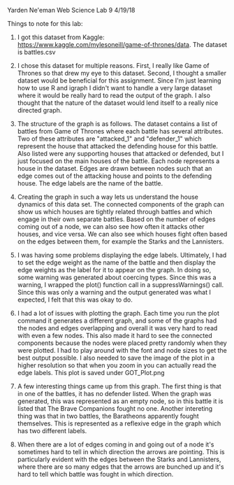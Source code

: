 Yarden Ne'eman
Web Science Lab 9
4/19/18

Things to note for this lab:
1) I got this dataset from Kaggle: https://www.kaggle.com/mylesoneill/game-of-thrones/data. The dataset is battles.csv

2) I chose this dataset for multiple reasons. First, I really like Game of Thrones so that drew my eye to this dataset. Second, I thought a smaller dataset would be beneficial for this assignment. Since I'm just learning how to use R and igraph I didn't want to handle a very large dataset where it would be really hard to read the output of the graph. I also thought that the nature of the dataset would lend itself to a really nice directed graph.

3) The structure of the graph is as follows. The dataset contains a list of battles from Game of Thrones where each battle has several attributes. Two of these attributes are "attacked_1" and "defender_1" which represent the house that attacked the defending house for this battle. Also listed were any supporting houses that attacked or defended, but I just focused on the main houses of the battle. Each node represents a house in the dataset. Edges are drawn between nodes such that an edge comes out of the attacking house and points to the defending house. The edge labels are the name of the battle.

4) Creating the graph in such a way lets us understand the house dynamics of this data set. The connected components of the graph can show us which houses are tightly related through battles and which engage in their own separate battles. Based on the number of edges coming out of a node, we can also see how often it attacks other houses, and vice versa. We can also see which houses fight often based on the edges between them, for example the Starks and the Lannisters.

5) I was having some problems displaying the edge labels. Ultimately, I had to set the edge weight as the name of the battle and then display the edge weights as the label for it to appear on the graph. In doing so, some warning was generated about coercing types. Since this was a warning, I wrapped the plot() function call in a suppressWarnings() call. Since this was only a warning and the output generated was what I expected, I felt that this was okay to do.

6) I had a lot of issues with plotting the graph. Each time you run the plot command it generates a different graph, and some of the graphs had the nodes and edges overlapping and overall it was very hard to read with even a few nodes. This also made it hard to see the connected components because the nodes were placed pretty randomly when they were plotted. I had to play around with the font and node sizes to get the best output possible. I also needed to save the image of the plot in a higher resolution so that when you zoom in you can actually read the edge labels. This plot is saved under GOT_Plot.png

7) A few interesting things came up from this graph. The first thing is that in one of the battles, it has no defender listed. When the graph was generated, this was represented as an empty node, so in this battle it is listed that The Brave Companions fought no one. Another intereting thing was that in two battles, the Baratheons apparently fought themselves. This is represented as a reflexive edge in the graph which has two different labels.

8) When there are a lot of edges coming in and going out of a node it's sometimes hard to tell in which direction the arrows are pointing. This is particularly evident with the edges between the Starks and Lannisters, where there are so many edges that the arrows are bunched up and it's hard to tell which battle was fought in which direction.